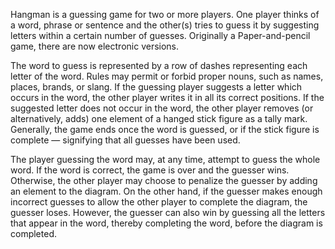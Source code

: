Hangman is a guessing game for two or more players. One player thinks of a word, phrase or sentence and the other(s) tries to guess it by suggesting letters within a certain number of guesses. Originally a Paper-and-pencil game, there are now electronic versions.

The word to guess is represented by a row of dashes representing each letter of the word. Rules may permit or forbid proper nouns, such as names, places, brands, or slang. If the guessing player suggests a letter which occurs in the word, the other player writes it in all its correct positions. If the suggested letter does not occur in the word, the other player removes (or alternatively, adds) one element of a hanged stick figure as a tally mark. Generally, the game ends once the word is guessed, or if the stick figure is complete — signifying that all guesses have been used.

The player guessing the word may, at any time, attempt to guess the whole word. If the word is correct, the game is over and the guesser wins. Otherwise, the other player may choose to penalize the guesser by adding an element to the diagram. On the other hand, if the guesser makes enough incorrect guesses to allow the other player to complete the diagram, the guesser loses. However, the guesser can also win by guessing all the letters that appear in the word, thereby completing the word, before the diagram is completed.
